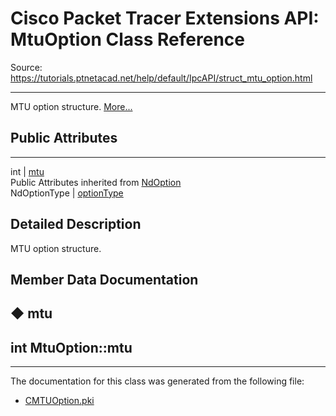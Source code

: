 # Cisco Packet Tracer Extensions API: MtuOption Class Reference

Source: https://tutorials.ptnetacad.net/help/default/IpcAPI/struct_mtu_option.html

---

MTU option structure. [More...](struct_mtu_option.html#details)

##  Public Attributes  
  
---  
int | [mtu](struct_mtu_option.html#a553c9b77f017d0f09cb3701ae72251a3)  
Public Attributes inherited from [NdOption](struct_nd_option.html)  
NdOptionType | [optionType](struct_nd_option.html#a3872084bcdf0cccdc0519ae9366f80b8)  
  
## Detailed Description

MTU option structure. 

## Member Data Documentation

## ◆ mtu

int MtuOption::mtu  
---  
  
* * *

The documentation for this class was generated from the following file:

  * [CMTUOption.pki](_c_m_t_u_option_8pki.html)


